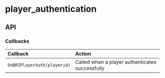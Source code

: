 # player_authentication


## API

### Callbacks
| Callback                             | Action                                               |
| :----------------------------------- | :--------------------------------------------------- |
| `OnBRZPlayerAuth(playerid)` | Called when a player authenticates successfully      |